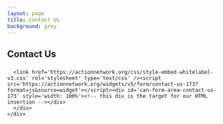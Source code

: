 ```yaml
---
layout: page
title: Contact Us
background: grey
---
```


<section class="page-section">
  <div class="container">
    <div class="row">
      <div class="col-lg-12 text-center">
        <h2 class="section-heading text-uppercase">Contact Us</h2>
        <h3 class="section-subheading text-muted">
        </h3>

      <link href='https://actionnetwork.org/css/style-embed-whitelabel-v3.css' rel='stylesheet' type='text/css' /><script src='https://actionnetwork.org/widgets/v5/form/contact-us-173?format=js&source=widget'></script><div id='can-form-area-contact-us-173' style='width: 100%'><!-- this div is the target for our HTML insertion --></div>
      </div>
    </div>
  </div>
</section>



